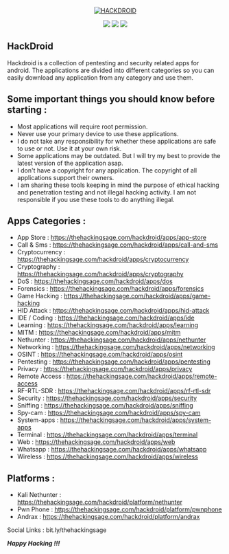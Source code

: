 

<p align="center">
	<a href="https://thehackingsage.com/hackdroid/"><img src="https://thehackingsage.com/hackdroid/assets/img/hackdroid/logo.png" alt="HACKDROID"></a>
</p>

<p align="center">
	<a href="https://thehackingsage.com/hackdroid/" alt="Website"><img src="https://img.shields.io/badge/Website-Online-informational?style=flat&logo=android&logoColor=white&color=brightgreen"/></a>
	<a href="https://thehackingsage.com/hackdroid/apps/" alt="Apps"><img src="https://img.shields.io/badge/APK-364-informational?style=flat&logo=android&logoColor=white&color=green"/></a>
	<a href="https://thehackingsage.com/hackdroid/platform/" alt="Platform"><img src="https://img.shields.io/badge/Platform-3-informational?style=flat&logo=android&logoColor=white&color=red"/></a>
</p>

## HackDroid

Hackdroid is a collection of pentesting and security related apps for android. The applications are divided into different categories so you can easily download any application from any category and use them.

## Some important things you should know before starting :

- Most applications will require root permission.
- Never use your primary device to use these applications.
- I do not take any responsibility for whether these applications are safe to use or not. Use it at your own risk.
- Some applications may be outdated. But I will try my best to provide the latest version of the application asap.
- I don't have a copyright for any application. The copyright of all applications support their owners.
- I am sharing these tools keeping in mind the purpose of ethical hacking and penetration testing and not illegal hacking activity. I am not responsible if you use these tools to do anything illegal.

## Apps Categories :
 
- App Store : https://thehackingsage.com/hackdroid/apps/app-store
- Call & Sms : https://thehackingsage.com/hackdroid/apps/call-and-sms
- Cryptocurrency : https://thehackingsage.com/hackdroid/apps/cryptocurrency
- Cryptography : https://thehackingsage.com/hackdroid/apps/cryptography
- DoS : https://thehackingsage.com/hackdroid/apps/dos
- Forensics : https://thehackingsage.com/hackdroid/apps/forensics
- Game Hacking : https://thehackingsage.com/hackdroid/apps/game-hacking
- HID Attack : https://thehackingsage.com/hackdroid/apps/hid-attack
- IDE / Coding : https://thehackingsage.com/hackdroid/apps/ide
- Learning : https://thehackingsage.com/hackdroid/apps/learning
- MITM : https://thehackingsage.com/hackdroid/apps/mitm
- Nethunter : https://thehackingsage.com/hackdroid/apps/nethunter
- Networking : https://thehackingsage.com/hackdroid/apps/networking
- OSINT : https://thehackingsage.com/hackdroid/apps/osint
- Pentesting : https://thehackingsage.com/hackdroid/apps/pentesting
- Privacy : https://thehackingsage.com/hackdroid/apps/privacy
- Remote Access : https://thehackingsage.com/hackdroid/apps/remote-access
- RF-RTL-SDR : https://thehackingsage.com/hackdroid/apps/rf-rtl-sdr
- Security : https://thehackingsage.com/hackdroid/apps/security
- Sniffing : https://thehackingsage.com/hackdroid/apps/sniffing
- Spy-cam : https://thehackingsage.com/hackdroid/apps/spy-cam
- System-apps : https://thehackingsage.com/hackdroid/apps/system-apps
- Terminal : https://thehackingsage.com/hackdroid/apps/terminal
- Web : https://thehackingsage.com/hackdroid/apps/web
- Whatsapp : https://thehackingsage.com/hackdroid/apps/whatsapp
- Wireless : https://thehackingsage.com/hackdroid/apps/wireless

## Platforms :

- Kali Nethunter : https://thehackingsage.com/hackdroid/platform/nethunter
- Pwn Phone : https://thehackingsage.com/hackdroid/platform/pwnphone
- Andrax : https://thehackingsage.com/hackdroid/platform/andrax

Social Links : bit.ly/thehackingsage

***Happy Hacking !!!***
